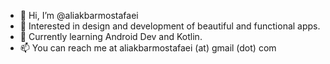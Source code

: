- 👋 Hi, I’m @aliakbarmostafaei
- 👀 Interested in design and development of beautiful and functional apps.
- 🌱 Currently learning Android Dev and Kotlin.
- 📫 You can reach me at aliakbarmostafaei (at) gmail (dot) com

<!---
aliakbarmostafaei/aliakbarmostafaei is a ✨ special ✨ repository because its `README.md` (this file) appears on your GitHub profile.
You can click the Preview link to take a look at your changes.
--->
